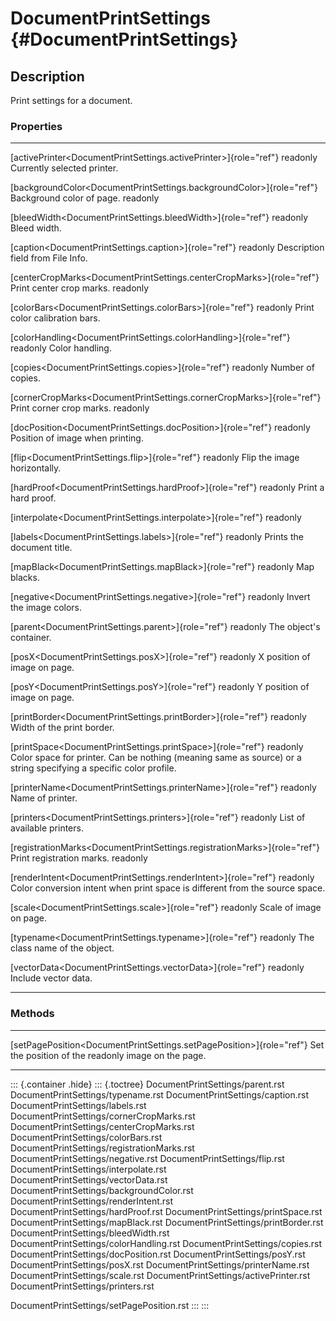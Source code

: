 DocumentPrintSettings {#DocumentPrintSettings}
=====================

Description
-----------

Print settings for a document.

### Properties

  ---------------------------------------------------------------------------- ------------------------------------------
  [activePrinter\<DocumentPrintSettings.activePrinter\>]{role="ref"} readonly  Currently selected printer.

  [backgroundColor\<DocumentPrintSettings.backgroundColor\>]{role="ref"}       Background color of page.
  readonly                                                                     

  [bleedWidth\<DocumentPrintSettings.bleedWidth\>]{role="ref"} readonly        Bleed width.

  [caption\<DocumentPrintSettings.caption\>]{role="ref"} readonly              Description field from File Info.

  [centerCropMarks\<DocumentPrintSettings.centerCropMarks\>]{role="ref"}       Print center crop marks.
  readonly                                                                     

  [colorBars\<DocumentPrintSettings.colorBars\>]{role="ref"} readonly          Print color calibration bars.

  [colorHandling\<DocumentPrintSettings.colorHandling\>]{role="ref"} readonly  Color handling.

  [copies\<DocumentPrintSettings.copies\>]{role="ref"} readonly                Number of copies.

  [cornerCropMarks\<DocumentPrintSettings.cornerCropMarks\>]{role="ref"}       Print corner crop marks.
  readonly                                                                     

  [docPosition\<DocumentPrintSettings.docPosition\>]{role="ref"} readonly      Position of image when printing.

  [flip\<DocumentPrintSettings.flip\>]{role="ref"} readonly                    Flip the image horizontally.

  [hardProof\<DocumentPrintSettings.hardProof\>]{role="ref"} readonly          Print a hard proof.

  [interpolate\<DocumentPrintSettings.interpolate\>]{role="ref"} readonly      

  [labels\<DocumentPrintSettings.labels\>]{role="ref"} readonly                Prints the document title.

  [mapBlack\<DocumentPrintSettings.mapBlack\>]{role="ref"} readonly            Map blacks.

  [negative\<DocumentPrintSettings.negative\>]{role="ref"} readonly            Invert the image colors.

  [parent\<DocumentPrintSettings.parent\>]{role="ref"} readonly                The object\'s container.

  [posX\<DocumentPrintSettings.posX\>]{role="ref"} readonly                    X position of image on page.

  [posY\<DocumentPrintSettings.posY\>]{role="ref"} readonly                    Y position of image on page.

  [printBorder\<DocumentPrintSettings.printBorder\>]{role="ref"} readonly      Width of the print border.

  [printSpace\<DocumentPrintSettings.printSpace\>]{role="ref"} readonly        Color space for printer. Can be nothing
                                                                               (meaning same as source) or a string
                                                                               specifying a specific color profile.

  [printerName\<DocumentPrintSettings.printerName\>]{role="ref"} readonly      Name of printer.

  [printers\<DocumentPrintSettings.printers\>]{role="ref"} readonly            List of available printers.

  [registrationMarks\<DocumentPrintSettings.registrationMarks\>]{role="ref"}   Print registration marks.
  readonly                                                                     

  [renderIntent\<DocumentPrintSettings.renderIntent\>]{role="ref"} readonly    Color conversion intent when print space
                                                                               is different from the source space.

  [scale\<DocumentPrintSettings.scale\>]{role="ref"} readonly                  Scale of image on page.

  [typename\<DocumentPrintSettings.typename\>]{role="ref"} readonly            The class name of the object.

  [vectorData\<DocumentPrintSettings.vectorData\>]{role="ref"} readonly        Include vector data.
  ---------------------------------------------------------------------------- ------------------------------------------

### Methods

  ------------------------------------------------------------------------ ---------------------------
  [setPagePosition\<DocumentPrintSettings.setPagePosition\>]{role="ref"}   Set the position of the
  readonly                                                                 image on the page.
  ------------------------------------------------------------------------ ---------------------------

::: {.container .hide}
::: {.toctree}
DocumentPrintSettings/parent.rst DocumentPrintSettings/typename.rst
DocumentPrintSettings/caption.rst DocumentPrintSettings/labels.rst
DocumentPrintSettings/cornerCropMarks.rst
DocumentPrintSettings/centerCropMarks.rst
DocumentPrintSettings/colorBars.rst
DocumentPrintSettings/registrationMarks.rst
DocumentPrintSettings/negative.rst DocumentPrintSettings/flip.rst
DocumentPrintSettings/interpolate.rst
DocumentPrintSettings/vectorData.rst
DocumentPrintSettings/backgroundColor.rst
DocumentPrintSettings/renderIntent.rst
DocumentPrintSettings/hardProof.rst DocumentPrintSettings/printSpace.rst
DocumentPrintSettings/mapBlack.rst DocumentPrintSettings/printBorder.rst
DocumentPrintSettings/bleedWidth.rst
DocumentPrintSettings/colorHandling.rst DocumentPrintSettings/copies.rst
DocumentPrintSettings/docPosition.rst DocumentPrintSettings/posY.rst
DocumentPrintSettings/posX.rst DocumentPrintSettings/printerName.rst
DocumentPrintSettings/scale.rst DocumentPrintSettings/activePrinter.rst
DocumentPrintSettings/printers.rst

DocumentPrintSettings/setPagePosition.rst
:::
:::
